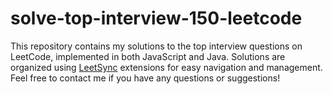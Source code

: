 # solve-top-interview-150-leetcode
This repository contains my solutions to the top interview questions on LeetCode, implemented in both JavaScript and Java. Solutions are organized using [LeetSync](https://github.com/3ba2ii/LeetSync) extensions for easy navigation and management. Feel free to contact me if you have any questions or suggestions!
